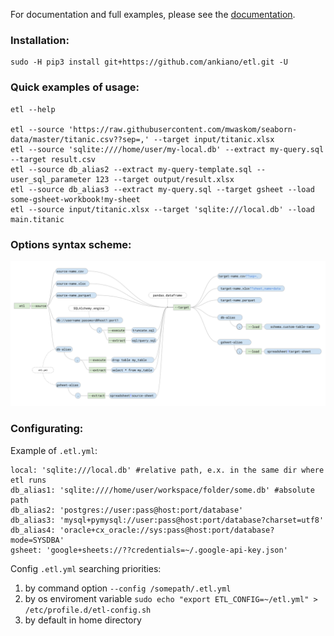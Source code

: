 For documentation and full examples, please see the [documentation](https://etltool.readthedocs.io/en/latest/#).

### Installation:
    sudo -H pip3 install git+https://github.com/ankiano/etl.git -U

### Quick examples of usage:

    etl --help

    etl --source 'https://raw.githubusercontent.com/mwaskom/seaborn-data/master/titanic.csv??sep=,' --target input/titanic.xlsx
    etl --source 'sqlite:////home/user/my-local.db' --extract my-query.sql --target result.csv
    etl --source db_alias2 --extract my-query-template.sql --user_sql_parameter 123 --target output/result.xlsx
    etl --source db_alias3 --extract my-query.sql --target gsheet --load some-gsheet-workbook!my-sheet
    etl --source input/titanic.xlsx --target 'sqlite:///local.db' --load main.titanic


### Options syntax scheme:
![img_alt](docs/source/_static/options-scheme.png)

### Configurating:

Example of `.etl.yml`:

    local: 'sqlite:///local.db' #relative path, e.x. in the same dir where etl runs
    db_alias1: 'sqlite:////home/user/workspace/folder/some.db' #absolute path
    db_alias2: 'postgres://user:pass@host:port/database'
    db_alias3: 'mysql+pymysql://user:pass@host:port/database?charset=utf8'
    db_alias4: 'oracle+cx_oracle://sys:pass@host:port/database?mode=SYSDBA'
    gsheet: 'google+sheets://??credentials=~/.google-api-key.json'

Config `.etl.yml` searching priorities:

1. by command option `--config /somepath/.etl.yml`
2. by os enviroment variable ```sudo echo "export ETL_CONFIG=~/etl.yml" > /etc/profile.d/etl-config.sh```
3. by default in home directory
